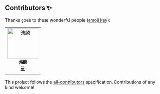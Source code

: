 
## Contributors ✨

Thanks goes to these wonderful people ([emoji key](https://allcontributors.org/docs/en/emoji-key)):

<!-- ALL-CONTRIBUTORS-LIST:START - Do not remove or modify this section -->
<!-- prettier-ignore-start -->
<!-- markdownlint-disable -->
<table>
  <tr>
    <td align="center"><a href="https://github.com/gwuhaolin"><img src="https://avatars2.githubusercontent.com/u/5773264?v=4" width="100px;" alt="浩麟"/><br /><sub><b>浩麟</b></sub></a><br /><a href="https://github.com/caijinglong/flutter_ijkplayer/commits?author=gwuhaolin" title="Code">💻</a></td>
  </tr>
</table>

<!-- markdownlint-enable -->
<!-- prettier-ignore-end -->
<!-- ALL-CONTRIBUTORS-LIST:END -->

This project follows the [all-contributors](https://github.com/all-contributors/all-contributors) specification. Contributions of any kind welcome!